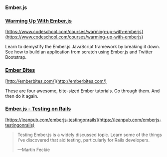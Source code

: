 ### Ember.js

### [Warming Up With Ember.js](https://www.codeschool.com/courses/warming-up-with-emberjs)

[https://www.codeschool.com/courses/warming-up-with-emberjs](https://www.codeschool.com/courses/warming-up-with-emberjs)

Learn to demystify the Ember.js JavaScript framework by breaking it down. See how to build an application from scratch using Ember.js and Twitter Bootstrap.

### [Ember Bites](http://emberbites.com/)

[http://emberbites.com/](http://emberbites.com/)

These are four awesome, bite-sized Ember tutorials. Go through them. And then do it again.

### [Ember.js - Testing on Rails](https://leanpub.com/emberjs-testingonrails)

[https://leanpub.com/emberjs-testingonrails](https://leanpub.com/emberjs-testingonrails)

>Testing Ember.js is a widely discussed topic. Learn some of the things I've discovered that aid testing, particularly for Rails developers.
>
>—Martin Feckie